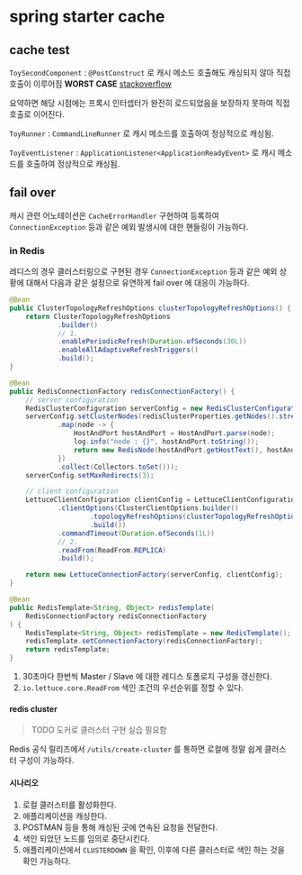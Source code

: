 # spring starter cache

## cache test

`ToySecondComponent` : `@PostConstruct` 로 캐시 메소드 호출해도 캐싱되지 않아 직접 호출이 이루어짐 **WORST CASE** [stackoverflow](https://stackoverflow.com/questions/28350082/spring-cache-using-cacheable-during-postconstruct-does-not-work)

요약하면 해당 시점에는 프록시 인터셉터가 완전히 로드되었음을 보장하지 못하여 직접 호출로 이어진다.

`ToyRunner` : `CommandLineRunner` 로 캐시 메소드를 호출하여 정상적으로 캐싱됨.

`ToyEventListener` : `ApplicationListener<ApplicationReadyEvent>` 로 캐시 메소드를 호출하여 정상적으로 캐싱됨.

## fail over

캐시 관련 어노테이션은 `CacheErrorHandler` 구현하여 등록하여 `ConnectionException` 등과 같은 예외 발생시에 대한 핸들링이 가능하다.

### in Redis

레디스의 경우 클러스터링으로 구현된 경우 `ConnectionException` 등과 같은 예외 상황에 대해서 다음과 같은 설정으로 유연하게 fail over 에 대응이 가능하다.

```java
@Bean
public ClusterTopologyRefreshOptions clusterTopologyRefreshOptions() {
    return ClusterTopologyRefreshOptions
            .builder()
            // 1.
            .enablePeriodicRefresh(Duration.ofSeconds(30L))
            .enableAllAdaptiveRefreshTriggers()
            .build();
}

@Bean
public RedisConnectionFactory redisConnectionFactory() {
    // server configuration
    RedisClusterConfiguration serverConfig = new RedisClusterConfiguration();
    serverConfig.setClusterNodes(redisClusterProperties.getNodes().stream()
            .map(node -> {
                HostAndPort hostAndPort = HostAndPort.parse(node);
                log.info("node : {}", hostAndPort.toString());
                return new RedisNode(hostAndPort.getHostText(), hostAndPort.getPort());
            })
            .collect(Collectors.toSet()));
    serverConfig.setMaxRedirects(3);

    // client configuration
    LettuceClientConfiguration clientConfig = LettuceClientConfiguration.builder()
            .clientOptions(ClusterClientOptions.builder()
                    .topologyRefreshOptions(clusterTopologyRefreshOptions())
                    .build())
            .commandTimeout(Duration.ofSeconds(1L))
            // 2.
            .readFrom(ReadFrom.REPLICA)
            .build();

    return new LettuceConnectionFactory(serverConfig, clientConfig);
}

@Bean
public RedisTemplate<String, Object> redisTemplate(
    RedisConnectionFactory redisConnectionFactory
) {
    RedisTemplate<String, Object> redisTemplate = new RedisTemplate();
    redisTemplate.setConnectionFactory(redisConnectionFactory);
    return redisTemplate;
}
```

1. 30초마다 한번씩 Master / Slave 에 대한 레디스 토폴로지 구성을 갱신한다.
2. `io.lettuce.core.ReadFrom` 색인 조건의 우선순위를 정할 수 있다.

#### redis cluster

> TODO 도커로 클러스터 구현 실습 필요함

Redis 공식 릴리즈에서 `/utils/create-cluster` 를 통하면 로컬에 정말 쉽게 클러스터 구성이 가능하다.

#### 시나리오

1. 로컬 클러스터를 활성화한다.
2. 애플리케이션을 캐싱한다.
3. POSTMAN 등을 통해 캐싱된 곳에 연속된 요청을 전달한다.
4. 색인 되었던 노드를 임의로 중단시킨다.
5. 애플리케이션에서 `CLUSTERDOWN` 을 확인, 이후에 다른 클러스터로 색인 하는 것을 확인 가능하다.
